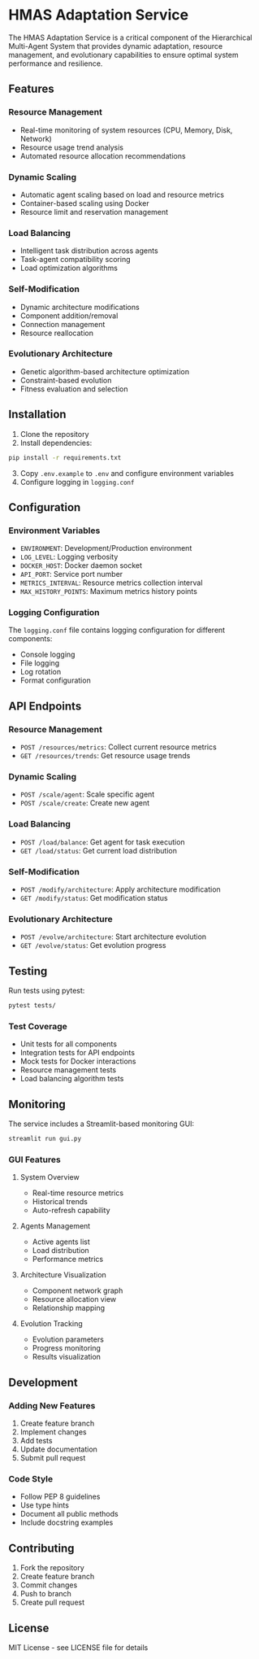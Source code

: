 # HMAS Adaptation Service

The HMAS Adaptation Service is a critical component of the Hierarchical Multi-Agent System that provides dynamic adaptation, resource management, and evolutionary capabilities to ensure optimal system performance and resilience.

## Features

### Resource Management
- Real-time monitoring of system resources (CPU, Memory, Disk, Network)
- Resource usage trend analysis
- Automated resource allocation recommendations

### Dynamic Scaling
- Automatic agent scaling based on load and resource metrics
- Container-based scaling using Docker
- Resource limit and reservation management

### Load Balancing
- Intelligent task distribution across agents
- Task-agent compatibility scoring
- Load optimization algorithms

### Self-Modification
- Dynamic architecture modifications
- Component addition/removal
- Connection management
- Resource reallocation

### Evolutionary Architecture
- Genetic algorithm-based architecture optimization
- Constraint-based evolution
- Fitness evaluation and selection

## Installation

1. Clone the repository
2. Install dependencies:
```bash
pip install -r requirements.txt
```
3. Copy `.env.example` to `.env` and configure environment variables
4. Configure logging in `logging.conf`

## Configuration

### Environment Variables
- `ENVIRONMENT`: Development/Production environment
- `LOG_LEVEL`: Logging verbosity
- `DOCKER_HOST`: Docker daemon socket
- `API_PORT`: Service port number
- `METRICS_INTERVAL`: Resource metrics collection interval
- `MAX_HISTORY_POINTS`: Maximum metrics history points

### Logging Configuration
The `logging.conf` file contains logging configuration for different components:
- Console logging
- File logging
- Log rotation
- Format configuration

## API Endpoints

### Resource Management
- `POST /resources/metrics`: Collect current resource metrics
- `GET /resources/trends`: Get resource usage trends

### Dynamic Scaling
- `POST /scale/agent`: Scale specific agent
- `POST /scale/create`: Create new agent

### Load Balancing
- `POST /load/balance`: Get agent for task execution
- `GET /load/status`: Get current load distribution

### Self-Modification
- `POST /modify/architecture`: Apply architecture modification
- `GET /modify/status`: Get modification status

### Evolutionary Architecture
- `POST /evolve/architecture`: Start architecture evolution
- `GET /evolve/status`: Get evolution progress

## Testing

Run tests using pytest:
```bash
pytest tests/
```

### Test Coverage
- Unit tests for all components
- Integration tests for API endpoints
- Mock tests for Docker interactions
- Resource management tests
- Load balancing algorithm tests

## Monitoring

The service includes a Streamlit-based monitoring GUI:
```bash
streamlit run gui.py
```

### GUI Features
1. System Overview
   - Real-time resource metrics
   - Historical trends
   - Auto-refresh capability

2. Agents Management
   - Active agents list
   - Load distribution
   - Performance metrics

3. Architecture Visualization
   - Component network graph
   - Resource allocation view
   - Relationship mapping

4. Evolution Tracking
   - Evolution parameters
   - Progress monitoring
   - Results visualization

## Development

### Adding New Features
1. Create feature branch
2. Implement changes
3. Add tests
4. Update documentation
5. Submit pull request

### Code Style
- Follow PEP 8 guidelines
- Use type hints
- Document all public methods
- Include docstring examples

## Contributing
1. Fork the repository
2. Create feature branch
3. Commit changes
4. Push to branch
5. Create pull request

## License
MIT License - see LICENSE file for details 